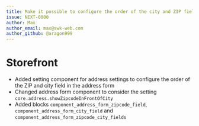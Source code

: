 ```yaml
---
title: Make it possible to configure the order of the city and ZIP field
issue: NEXT-0000
author: Max
author_email: max@swk-web.com
author_github: @aragon999
---
```

# Storefront
* Added setting component for address settings to configure the order of the ZIP and city field in the address form
* Changed address form component to consider the setting `core.address.showZipcodeInFrontOfCity`
* Added blocks `component_address_form_zipcode_field`, `component_address_form_city_field` and `component_address_form_zipcode_city_fields`
